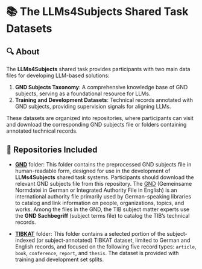 # 📚 The **LLMs4Subjects** Shared Task Datasets

## 🔍 About

The **LLMs4Subjects** shared task provides participants with two main data files for developing LLM-based solutions:

1. **GND Subjects Taxonomy**: A comprehensive knowledge base of GND subjects, serving as a foundational resource for LLMs.
2. **Training and Development Datasets**: Technical records annotated with GND subjects, providing supervision signals for aligning LLMs.

These datasets are organized into repositories, where participants can visit and download the corresponding GND subjects file or folders containing annotated technical records.

## 📂 Repositories Included

- [**GND**](https://github.com/jd-coderepos/llms4subjects/tree/main/shared-task-datasets/GND) folder: This folder contains the preprocessed GND subjects file in human-readable form, designed for use in the development of **LLMs4Subjects** shared task systems. Participants should download the relevant GND subjects file from this repository. The [GND](https://www.dnb.de/EN/Professionell/Standardisierung/GND/gnd_node.html) (Gemeinsame Normdatei in German or Integrated Authority File in English) is an international authority file primarily used by German-speaking libraries to catalog and link information on people, organizations, topics, and works. Among the files in the GND, the TIB subject matter experts use the **GND Sachbegriff** (subject terms file) to catalog the TIB’s technical records.

- [**TIBKAT**](https://github.com/jd-coderepos/llms4subjects/tree/main/shared-task-datasets/TIBKAT) folder: This folder contains a selected portion of the subject-indexed (or subject-annotated) TIBKAT dataset, limited to German and English records, and focused on the following five record types: `article`, `book`, `conference`, `report`, and `thesis`. The dataset is provided with training and development set splits.

